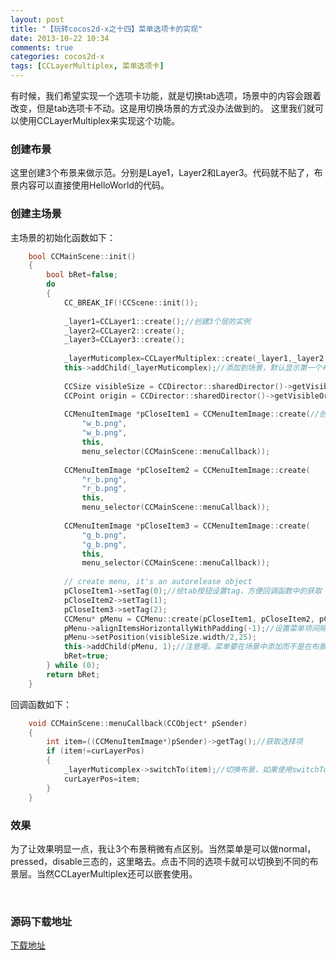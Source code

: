 ```yaml
---
layout: post
title: "【玩转cocos2d-x之十四】菜单选项卡的实现"
date: 2013-10-22 10:34
comments: true
categories: cocos2d-x
tags: [CCLayerMultiplex, 菜单选项卡]
---
```


有时候，我们希望实现一个选项卡功能，就是切换tab选项，场景中的内容会跟着改变，但是tab选项卡不动。这是用切换场景的方式没办法做到的。
这里我们就可以使用CCLayerMultiplex来实现这个功能。

### 创建布景
这里创建3个布景来做示范。分别是Laye1，Layer2和Layer3。代码就不贴了，布景内容可以直接使用HelloWorld的代码。

<!-- more -->

### 创建主场景
主场景的初始化函数如下：

``` cpp
	bool CCMainScene::init()  
	{  
    	bool bRet=false;  
    	do   
    	{  
    	    CC_BREAK_IF(!CCScene::init());  
  	
    	    _layer1=CCLayer1::create();//创建3个层的实例  
    	    _layer2=CCLayer2::create();  
    	    _layer3=CCLayer3::create();  
  	
    	    _layerMuticomplex=CCLayerMultiplex::create(_layer1,_layer2,_layer3,NULL);//创建多层布景层  
    	    this->addChild(_layerMuticomplex);//添加到场景，默认显示第一个布景  
  	
    	    CCSize visibleSize = CCDirector::sharedDirector()->getVisibleSize();  
    	    CCPoint origin = CCDirector::sharedDirector()->getVisibleOrigin();  
  	
    	    CCMenuItemImage *pCloseItem1 = CCMenuItemImage::create(//创建3个tab菜单，用于切换布景  
    	        "w_b.png",  
    	        "w_b.png",  
    	        this,  
    	        menu_selector(CCMainScene::menuCallback));  
  	
    	    CCMenuItemImage *pCloseItem2 = CCMenuItemImage::create(  
    	        "r_b.png",  
    	        "r_b.png",  
    	        this,  
    	        menu_selector(CCMainScene::menuCallback));  
  
    	    CCMenuItemImage *pCloseItem3 = CCMenuItemImage::create(  
    	        "g_b.png",  
    	        "g_b.png",  
    	        this,  
    	        menu_selector(CCMainScene::menuCallback));  
  	
    	    // create menu, it's an autorelease object  
    	    pCloseItem1->setTag(0);//给tab按钮设置tag，方便回调函数中的获取  
    	    pCloseItem2->setTag(1);  
    	    pCloseItem3->setTag(2);  
    	    CCMenu* pMenu = CCMenu::create(pCloseItem1, pCloseItem2, pCloseItem3, NULL);//创建菜单  
    	    pMenu->alignItemsHorizontallyWithPadding(-1);//设置菜单项间隔  
    	    pMenu->setPosition(visibleSize.width/2,25);  
    	    this->addChild(pMenu, 1);//注意哦，菜单要在场景中添加而不是在布景中了！而且z轴要高于多层布景，保证可见。  
    	    bRet=true;  
    	} while (0);  
    	return bRet;  
	}  
```

回调函数如下：

``` cpp
	void CCMainScene::menuCallback(CCObject* pSender)  
	{  
	    int item=((CCMenuItemImage*)pSender)->getTag();//获取选择项  
	    if (item!=curLayerPos)  
	    {  
	        _layerMuticomplex->switchTo(item);//切换布景，如果使用switchToAndReleaseMe会释放掉当前布景  
	        curLayerPos=item;  
	    }  
	}  
```

### 效果
为了让效果明显一点，我让3个布景稍微有点区别。当然菜单是可以做normal，pressed，disable三态的，这里略去。点击不同的选项卡就可以切换到不同的布景层。当然CCLayerMultiplex还可以嵌套使用。

<div align="center"><img src="http://img.blog.csdn.net/20131209082526781" alt="" border="0" title="效果" /><br></br></div>

### 源码下载地址
[下载地址](http://download.csdn.net/detail/jackyvincefu/6421801)